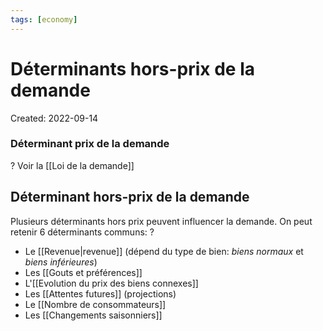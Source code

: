 ```yaml
---
tags: [economy] 
---
```

# Déterminants hors-prix de la demande
Created: 2022-09-14


### Déterminant prix de la demande 
?
Voir la [[Loi de la demande]]
<!--SR:!2022-09-29,12,270-->

## Déterminant hors-prix de la demande 
Plusieurs déterminants hors prix peuvent influencer la demande. On peut retenir 6 déterminants communs:
?
- Le [[Revenue|revenue]] (dépend du type de bien: *biens normaux* et *biens inférieures*)
- Les [[Gouts et préférences]]
- L'[[Evolution du prix des biens connexes]]
- Les [[Attentes futures]] (projections)
- Le [[Nombre de consommateurs]]
- Les [[Changements saisonniers]]
<!--SR:!2022-09-29,7,210-->




